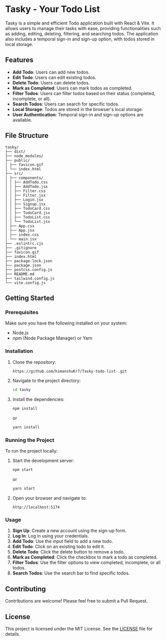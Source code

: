 # Tasky - Your Todo List

Tasky is a simple and efficient Todo application built with React & Vite. It allows users to manage their tasks with ease, providing functionalities such as adding, editing, deleting, filtering, and searching todos. The application also includes a temporal sign-in and sign-up option, with todos stored in local storage.

## Features

- **Add Todo**: Users can add new todos.
- **Edit Todo**: Users can edit existing todos.
- **Delete Todo**: Users can delete todos.
- **Mark as Completed**: Users can mark todos as completed.
- **Filter Todos**: Users can filter todos based on their status (completed, incomplete, or all).
- **Search Todos**: Users can search for specific todos.
- **Local Storage**: Todos are stored in the browser's local storage.
- **User Authentication**: Temporal sign-in and sign-up options are available.

## File Structure

```
tasky/
├── dist/
├── node_modules/
├── public/
│ ├── favicon.gif
│ └── index.html
├── src/
│ ├── components/
│ │ ├── AddTodo.css
│ │ ├── AddTodo.jsx
│ │ ├── Filter.css
│ │ ├── Filter.jsx
│ │ ├── Login.jsx
│ │ ├── Signup.jsx
│ │ ├── TodoCard.css
│ │ ├── TodoCard.jsx
│ │ ├── TodoList.css
│ │ └── TodoList.jsx
│ ├── App.css
│ ├── App.jsx
│ ├── index.css
│ └── main.jsx
├── .eslintrc.cjs
├── .gitignore
├── favicon.gif
├── index.html
├── package-lock.json
├── package.json
├── postcss.config.js
├── README.md
├── tailwind.config.js
└── vite.config.js

```

## Getting Started

### Prerequisites

Make sure you have the following installed on your system:

- Node.js
- npm (Node Package Manager) or Yarn

### Installation

1. Clone the repository:

   ```bash
   https://github.com/himanshuKr7/Tasky-todo-list-.git
   ```

2. Navigate to the project directory:

   ```bash
   cd tasky
   ```

3. Install the dependencies:

   ```bash
   npm install
   ```

   or

   ```bash
   yarn install
   ```

### Running the Project

To run the project locally:

1. Start the development server:

   ```bash
   npm start
   ```

   or

   ```bash
   yarn start
   ```

2. Open your browser and navigate to:

   ```
   http://localhost:5174
   ```

### Usage

1. **Sign Up**: Create a new account using the sign-up form.
2. **Log In**: Log in using your credentials.
3. **Add Todo**: Use the input field to add a new todo.
4. **Edit Todo**: Click on an existing todo to edit it.
5. **Delete Todo**: Click the delete button to remove a todo.
6. **Mark as Completed**: Click the checkbox to mark a todo as completed.
7. **Filter Todos**: Use the filter options to view completed, incomplete, or all todos.
8. **Search Todos**: Use the search bar to find specific todos.

## Contributing

Contributions are welcome! Please feel free to submit a Pull Request.

## License

This project is licensed under the MIT License. See the [LICENSE](LICENSE) file for details.

